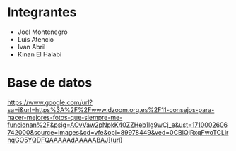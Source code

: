 # Integrantes
- Joel Montenegro
- Luis Atencio
- Ivan Abril
- Kinan El Halabi

# Base de datos

https://www.google.com/url?sa=i&url=https%3A%2F%2Fwww.dzoom.org.es%2F11-consejos-para-hacer-mejores-fotos-que-siempre-me-funcionan%2F&psig=AOvVaw2pNpkK40ZZHeb1lg9wCj_e&ust=1710002606742000&source=images&cd=vfe&opi=89978449&ved=0CBIQjRxqFwoTCLirnqGO5YQDFQAAAAAdAAAAABAJ](url)
